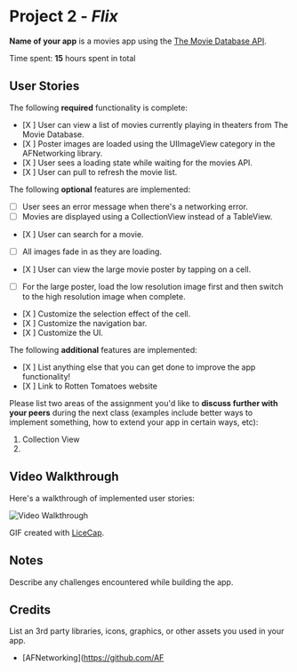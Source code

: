 # Project 2 - *Flix*

**Name of your app** is a movies app using the [The Movie Database API](http://docs.themoviedb.apiary.io/#).

Time spent: **15** hours spent in total

## User Stories

The following **required** functionality is complete:

- [X ] User can view a list of movies currently playing in theaters from The Movie Database.
- [X ] Poster images are loaded using the UIImageView category in the AFNetworking library.
- [X ] User sees a loading state while waiting for the movies API.
- [X ] User can pull to refresh the movie list.

The following **optional** features are implemented:

- [ ] User sees an error message when there's a networking error.
- [ ] Movies are displayed using a CollectionView instead of a TableView.
- [X ] User can search for a movie.
- [ ] All images fade in as they are loading.
- [X ] User can view the large movie poster by tapping on a cell.
- [ ] For the large poster, load the low resolution image first and then switch to the high resolution image when complete.
- [X ] Customize the selection effect of the cell.
- [X ] Customize the navigation bar.
- [X ] Customize the UI.

The following **additional** features are implemented:

- [X ] List anything else that you can get done to improve the app functionality!
- [X ] Link to Rotten Tomatoes website

Please list two areas of the assignment you'd like to **discuss further with your peers** during the next class (examples include better ways to implement something, how to extend your app in certain ways, etc):

1. Collection View
2. 

## Video Walkthrough

Here's a walkthrough of implemented user stories:

<img src='http://i.imgur.com/325ooLT.gif' title='Video Walkthrough' width='' alt='Video Walkthrough' />

GIF created with [LiceCap](http://www.cockos.com/licecap/).

## Notes

Describe any challenges encountered while building the app.

## Credits

List an 3rd party libraries, icons, graphics, or other assets you used in your app.

- [AFNetworking](https://github.com/AF
